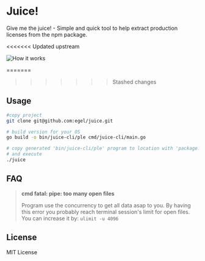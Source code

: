 # Juice!

Give me the juice! - Simple and quick tool to help extract production licenses from the npm package.

<<<<<<< Updated upstream

![How it works](docs/assets/how_it_works.gif)

=======
>>>>>>> Stashed changes
## Usage

```bash
#copy project
git clone git@github.com:egel/juice.git

# build version for your OS
go build -o bin/juice-cli/ple cmd/juice-cli/main.go

# copy generated 'bin/juice-cli/ple' program to location with 'package.json' and 'package-lock.json' files
# and execute
./juice
```


## FAQ

> **cmd fatal: pipe: too many open files**
>
> Program use the concurrency to get all data asap to you.
> By having this error you probably reach terminal session's limit for open files. You can increase it by: `ulimit -u 4096`


## License

MIT License
